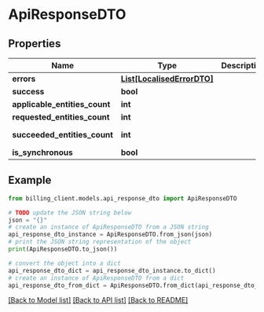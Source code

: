 # ApiResponseDTO


## Properties

Name | Type | Description | Notes
------------ | ------------- | ------------- | -------------
**errors** | [**List[LocalisedErrorDTO]**](LocalisedErrorDTO.md) |  | [optional] 
**success** | **bool** |  | [optional] 
**applicable_entities_count** | **int** |  | [optional] 
**requested_entities_count** | **int** |  | [optional] 
**succeeded_entities_count** | **int** |  | [optional] [readonly] 
**is_synchronous** | **bool** |  | [optional] 

## Example

```python
from billing_client.models.api_response_dto import ApiResponseDTO

# TODO update the JSON string below
json = "{}"
# create an instance of ApiResponseDTO from a JSON string
api_response_dto_instance = ApiResponseDTO.from_json(json)
# print the JSON string representation of the object
print(ApiResponseDTO.to_json())

# convert the object into a dict
api_response_dto_dict = api_response_dto_instance.to_dict()
# create an instance of ApiResponseDTO from a dict
api_response_dto_from_dict = ApiResponseDTO.from_dict(api_response_dto_dict)
```
[[Back to Model list]](../README.md#documentation-for-models) [[Back to API list]](../README.md#documentation-for-api-endpoints) [[Back to README]](../README.md)


